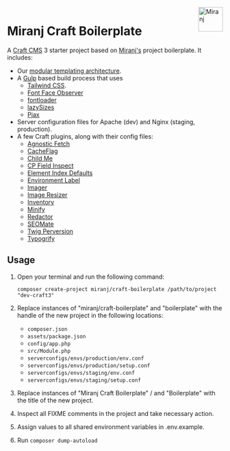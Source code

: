 <img align="right" src="https://cdn.miranj.in/mc3/img/apple-touch-icon-precomposed.png" width="57" height="57" alt="Miranj">

Miranj Craft Boilerplate
========================

A [Craft CMS](https://craftcms.com/) 3 starter project based on [Miranj's](https://miranj.in) project boilerplate. It includes:

* Our [modular templating architecture](https://miranj.in/blog/2019/modular-architecture-for-building-content-websites).
* A [Gulp](https://gulpjs.com/) based build process that uses
    - [Tailwind CSS](https://tailwindcss.com/).
    - [Font Face Observer](https://github.com/bramstein/fontfaceobserver)
    - [fontloader](https://gist.github.com/rungta/fa39058f1d15d6d4ea95)
    - [lazySizes](https://github.com/aFarkas/lazysizes)
    - [Pjax](https://github.com/MoOx/pjax)
* Server configuration files for Apache (dev) and Nginx (staging, production).
* A few Craft plugins, along with their config files:
    - [Agnostic Fetch](https://github.com/marionnewlevant/craft-agnostic_fetch)
    - [CacheFlag](https://github.com/mmikkel/CacheFlag-Craft3)
    - [Child Me](https://github.com/mmikkel/ChildMe-Craft)
    - [CP Field Inspect](https://github.com/mmikkel/CpFieldInspect-Craft)
    - [Element Index Defaults](https://github.com/verbb/element-index-defaults)
    - [Environment Label](https://github.com/TopShelfCraft/Environment-Label)
    - [Imager](https://github.com/aelvan/Imager-Craft)
    - [Image Resizer](https://github.com/verbb/image-resizer)
    - [Inventory](https://github.com/doublesecretagency/craft-inventory)
    - [Minify](https://github.com/nystudio107/craft-minify)
    - [Redactor](https://github.com/craftcms/redactor)
    - [SEOMate](https://github.com/vaersaagod/seomate)
    - [Twig Perversion](https://github.com/marionnewlevant/craft-twig_perversion)
    - [Typogrify](https://github.com/nystudio107/craft-typogrify)



Usage
-----

1.  Open your terminal and run the following command:
    
        composer create-project miranj/craft-boilerplate /path/to/project "dev-craft3"
    
2.  Replace instances of "miranj/craft-boilerplate" and "boilerplate"
    with the handle of the new project in the following locations:
    - `composer.json`
    - `assets/package.json`
    - `config/app.php`
    - `src/Module.php`
    - `serverconfigs/envs/production/env.conf`
    - `serverconfigs/envs/production/setup.conf`
    - `serverconfigs/envs/staging/env.conf`
    - `serverconfigs/envs/staging/setup.conf`

3.  Replace instances of "Miranj Craft Boilerplate" / and "Boilerplate"
    with the title of the new project.

4.  Inspect all FIXME comments in the project and take necessary action.

5.  Assign values to all shared environment variables in .env.example.

6.  Run `composer dump-autoload`
